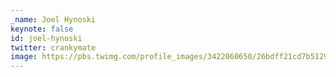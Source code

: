 ```yaml
---
_name: Joel Hynoski
keynote: false
id: joel-hynoski
twitter: crankymate
image: https://pbs.twimg.com/profile_images/3422060650/26bdff21cd7b51294c9f8a756d8dc866.jpeg
---
```

